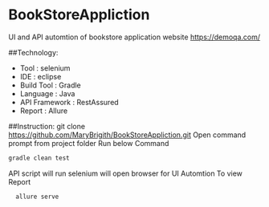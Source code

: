 # BookStoreAppliction
 UI and API automtion of bookstore application
website  https://demoqa.com/

##Technology:
- Tool : selenium
- IDE : eclipse
- Build Tool : Gradle
- Language : Java
- API Framework : RestAssured
- Report : Allure

##Instruction:
git clone https://github.com/MaryBrigith/BookStoreAppliction.git
Open command prompt from project folder
Run below Command
```sh
gradle clean test
```
API script will run
selenium will open browser for UI Automtion
To view Report 
```sh
  allure serve
```
